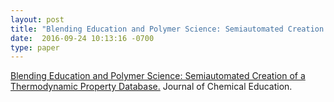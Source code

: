 ```yaml
---
layout: post
title: "Blending Education and Polymer Science: Semiautomated Creation of a Thermodynamic Property Database"
date:  2016-09-24 10:13:16 -0700
type: paper
---
```

[Blending Education and Polymer Science: Semiautomated Creation of a Thermodynamic Property Database.](https://www.nist.gov/node/1095636) Journal of Chemical Education.
